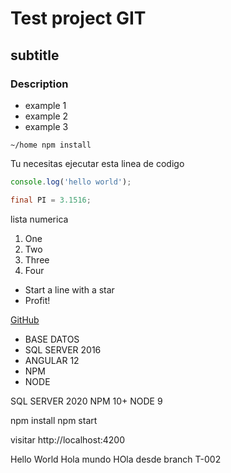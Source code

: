 # Test project GIT
## subtitle
### Description
- example 1
- example 2
- example 3

```shell
~/home npm install
```

Tu necesitas ejecutar esta linea de codigo
```javascript
console.log('hello world');
```

```java
final PI = 3.1516;
```

lista numerica
1. One
2. Two
3. Three
4. Four


* Start a line with a star
* Profit!

[GitHub](http://google.com)

- BASE DATOS
- SQL SERVER 2016
- ANGULAR 12
- NPM
- NODE

SQL SERVER 2020
NPM 10+
NODE 9

npm install
npm start

visitar 
http://localhost:4200

Hello World
Hola mundo
HOla desde branch T-002

